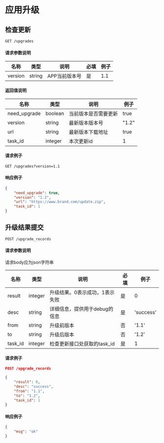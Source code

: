 # 应用升级

## 检查更新

```
GET /upgrades
```

#### 请求参数说明

| 名称 | 类型 | 说明 | 必填 | 例子 |
| -- | -- | -- | -- | -- |
| version | string | APP当前版本号 | 是 | 1.1 |


#### 返回值说明

| 名称 | 类型 | 说明 | 例子 |
| -- | -- | -- | -- |
| need_upgrade | boolean | 当前版本是否需要更新 | true |
| version | string | 最新版本版本号 | "1.2" |
| url | string | 最新版本下载地址 | true |
| task_id | integer | 本次更新id | 1 |

#### 请求例子

```
GET /upgrades?version=1.1
```

#### 响应例子

```json
{
    "need_upgrade": true,
    "version": "1.2",
    "url": "https://www.brand.com/update.zip",
    "task_id": 1
}
```

## 升级结果提交

```
POST /upgrade_records
```

#### 请求参数说明

请求body应为json字符串

| 名称 | 类型 | 说明 | 必填 | 例子 |
| -- | -- | -- | -- | -- |
| result | integer | 升级结果。0表示成功，1表示失败 | 是 | 0 |
| desc | string | 详细信息，提供用于debug的信息 | 是 | 'success' |
| from | string | 升级前版本 | 否 | '1.1' |
| to | string | 升级后版本 | 否 | '1.2' |
| task_id | integer | 检查更新接口处获取的task_id | 是 | 1 |

#### 请求例子

```json
POST /upgrade_records

{
    "result": 0,
    "desc": "success",
    "from": "1.1",
    "to": "1.2",
    "task_id": 1
}
```

#### 响应例子

```json
{
    "msg": "ok"
}
```
